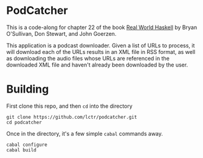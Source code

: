 # PodCatcher
This is a code-along for chapter 22 of the book [Real World
Haskell](http://book.realworldhaskell.org/read/) by Bryan O'Sullivan,
Don Stewart, and John Goerzen.

This application is a podcast downloader. Given a list of URLs to
process, it will download each of the URLs results in an XML file in
RSS format, as well as downloading the audio files whose URLs are
referenced in the downloaded XML file and haven't already been
downloaded by the user.

# Building
First clone this repo, and then `cd` into the directory
```
git clone https://github.com/lctr/podcatcher.git
cd podcatcher
```
Once in the directory, it's a few simple `cabal` commands away.
```
cabal configure
cabal build
```